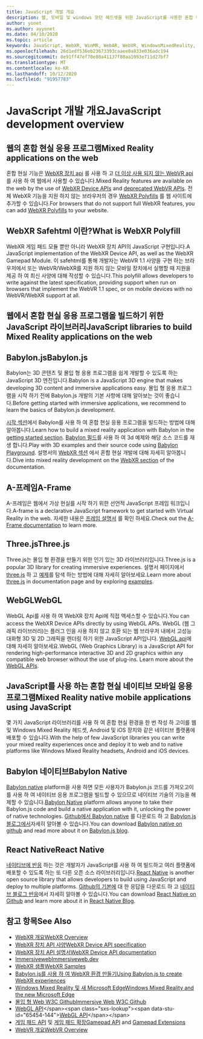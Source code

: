 ```yaml
---
title: JavaScript 개발 개요
description: 웹, 모바일 및 windows 모던 헤드셋을 위한 JavaScript를 사용한 혼합 현실 개발 개요입니다.
author: yonet
ms.author: ayyonet
ms.date: 04/10/2020
ms.topic: article
keywords: JavaScript, WebXR, WinMR, WebAR, WebVR, WindowsMixedReality, HoloLens, windows mixed reality, 웹 vr, 웹 xr, 웹 mr, 웹 ar, 360, 360 비디오, 360 비디오, 360 photo, 360 사진, 360 콘텐츠, 몰입 형 웹, 몰입 형 웹, IW, immersiveweb
ms.openlocfilehash: 26d1edf536eb23673393caaee0a833e036adc194
ms.sourcegitcommit: 8e91ff47ef70e80a41137f80aa1093e711d27bf7
ms.translationtype: MT
ms.contentlocale: ko-KR
ms.lasthandoff: 10/12/2020
ms.locfileid: "91957783"
---
```

# <a name="javascript-development-overview"></a><span data-ttu-id="65454-104">JavaScript 개발 개요</span><span class="sxs-lookup"><span data-stu-id="65454-104">JavaScript development overview</span></span>

## <a name="mixed-reality-applications-on-the-web"></a><span data-ttu-id="65454-105">웹의 혼합 현실 응용 프로그램</span><span class="sxs-lookup"><span data-stu-id="65454-105">Mixed Reality applications on the web</span></span>

<span data-ttu-id="65454-106">혼합 현실 기능은 [WebXR 장치 api](https://developer.mozilla.org/en-US/docs/Web/API/WebXR_Device_API) 를 사용 하 고 [더 이상 사용 되지 않는 WebVR api](webxr-overview.md)를 사용 하 여 웹에서 사용할 수 있습니다.</span><span class="sxs-lookup"><span data-stu-id="65454-106">Mixed Reality features are available on the web by the use of [WebXR Device APIs](https://developer.mozilla.org/en-US/docs/Web/API/WebXR_Device_API) and [deprecated WebVR APIs](webxr-overview.md).</span></span> <span data-ttu-id="65454-107">전체 WebXR 기능을 지원 하지 않는 브라우저의 경우 [WebXR Polyfills](https://github.com/immersive-web/webxr-polyfill) 를 웹 사이트에 추가할 수 있습니다.</span><span class="sxs-lookup"><span data-stu-id="65454-107">For browsers that do not support full WebXR features, you can add [WebXR Polyfills](https://github.com/immersive-web/webxr-polyfill) to your website.</span></span>

## <a name="what-is-webxr-polyfill"></a><span data-ttu-id="65454-108">WebXR Safehtml 이란?</span><span class="sxs-lookup"><span data-stu-id="65454-108">What is WebXR Polyfill</span></span>

<span data-ttu-id="65454-109">WebXR 게임 패드 모듈 뿐만 아니라 WebXR 장치 API의 JavaScript 구현입니다.</span><span class="sxs-lookup"><span data-stu-id="65454-109">A JavaScript implementation of the WebXR Device API, as well as the WebXR Gamepad Module.</span></span> <span data-ttu-id="65454-110">이 safehtml를 통해 개발자는 WebVR 1.1 사양을 구현 하는 브라우저에서 또는 WebVR/WebXR를 지원 하지 않는 모바일 장치에서 실행할 때 지원을 제공 하 여 최신 사양에 대해 작성할 수 있습니다.</span><span class="sxs-lookup"><span data-stu-id="65454-110">This polyfill allows developers to write against the latest specification, providing support when run on browsers that implement the WebVR 1.1 spec, or on mobile devices with no WebVR/WebXR support at all.</span></span>

## <a name="javascript-libraries-to-build-mixed-reality-applications-on-the-web"></a><span data-ttu-id="65454-111">웹에서 혼합 현실 응용 프로그램을 빌드하기 위한 JavaScript 라이브러리</span><span class="sxs-lookup"><span data-stu-id="65454-111">JavaScript libraries to build Mixed Reality applications on the web</span></span>

## <a name="babylonjs"></a><span data-ttu-id="65454-112">Babylon.js</span><span class="sxs-lookup"><span data-stu-id="65454-112">Babylon.js</span></span>

<span data-ttu-id="65454-113">Babylon는 3D 콘텐츠 및 몰입 형 응용 프로그램을 쉽게 개발할 수 있도록 하는 JavaScript 3D 엔진입니다.</span><span class="sxs-lookup"><span data-stu-id="65454-113">Babylon is a JavaScript 3D engine that makes developing 3D content and immersive applications easy.</span></span> <span data-ttu-id="65454-114">몰입 형 응용 프로그램을 시작 하기 전에 Babylon.js 개발의 기본 사항에 대해 알아보는 것이 좋습니다.</span><span class="sxs-lookup"><span data-stu-id="65454-114">Before getting started with immersive applications, we recommend to learn the basics of Babylon.js development.</span></span>

<span data-ttu-id="65454-115">[시작 섹션](https://doc.babylonjs.com/)에서 Babylon를 사용 하 여 혼합 현실 응용 프로그램을 빌드하는 방법에 대해 알아봅니다.</span><span class="sxs-lookup"><span data-stu-id="65454-115">Learn how to build a mixed reality application with Babylon in the [getting started section](https://doc.babylonjs.com/).</span></span> <span data-ttu-id="65454-116">[Babylon 필드](https://doc.babylonjs.com/examples/)를 사용 하 여 3d 예제와 해당 소스 코드를 재생 합니다.</span><span class="sxs-lookup"><span data-stu-id="65454-116">Play with 3D examples and their source code using [Babylon Playground](https://doc.babylonjs.com/examples/).</span></span> <span data-ttu-id="65454-117">설명서의 [WebXR 섹션](https://doc.babylonjs.com/how_to/introduction_to_webxr) 에서 혼합 현실 개발에 대해 자세히 알아봅니다.</span><span class="sxs-lookup"><span data-stu-id="65454-117">Dive into mixed reality development on the [WebXR section](https://doc.babylonjs.com/how_to/introduction_to_webxr) of the documentation.</span></span> 

## <a name="a-frame"></a><span data-ttu-id="65454-118">A-프레임</span><span class="sxs-lookup"><span data-stu-id="65454-118">A-Frame</span></span>

<span data-ttu-id="65454-119">A-프레임은 웹에서 가상 현실를 시작 하기 위한 선언적 JavaScript 프레임 워크입니다.</span><span class="sxs-lookup"><span data-stu-id="65454-119">A-frame is a declarative JavaScript framework to get started with Virtual Reality in the web.</span></span> <span data-ttu-id="65454-120">자세한 내용은 [프레임 설명서](https://aframe.io/) 를 확인 하세요.</span><span class="sxs-lookup"><span data-stu-id="65454-120">Check out the [A-Frame documentation](https://aframe.io/) to learn more.</span></span>

## <a name="threejs"></a><span data-ttu-id="65454-121">Three.js</span><span class="sxs-lookup"><span data-stu-id="65454-121">Three.js</span></span>

<span data-ttu-id="65454-122">Three.js는 몰입 형 환경을 만들기 위한 인기 있는 3D 라이브러리입니다.</span><span class="sxs-lookup"><span data-stu-id="65454-122">Three.js is a popular 3D library for creating immersive experiences.</span></span> <span data-ttu-id="65454-123">설명서 페이지에서 [three.js](https://threejs.org/docs/index.html#manual/en/introduction/Creating-a-scene) 하 고 [예제](https://threejs.org/examples/#webgl_animation_cloth)를 탐색 하는 방법에 대해 자세히 알아보세요.</span><span class="sxs-lookup"><span data-stu-id="65454-123">Learn more about [three.js](https://threejs.org/docs/index.html#manual/en/introduction/Creating-a-scene) in documentation page and by exploring [examples](https://threejs.org/examples/#webgl_animation_cloth).</span></span>

## <a name="webgl"></a><span data-ttu-id="65454-124">WebGL</span><span class="sxs-lookup"><span data-stu-id="65454-124">WebGL</span></span>

<span data-ttu-id="65454-125">WebGL Api를 사용 하 여 WebXR 장치 Api에 직접 액세스할 수 있습니다.</span><span class="sxs-lookup"><span data-stu-id="65454-125">You can access the WebXR Device APIs directly by using WebGL APIs.</span></span> <span data-ttu-id="65454-126">WebGL (웹 그래픽 라이브러리)는 플러그 인을 사용 하지 않고 호환 되는 웹 브라우저 내에서 고성능 대화형 3D 및 2D 그래픽을 렌더링 하기 위한 JavaScript API입니다. [WebGL api](https://developer.mozilla.org/en-US/docs/Web/API/WebGL_API)에 대해 자세히 알아보세요.</span><span class="sxs-lookup"><span data-stu-id="65454-126">WebGL (Web Graphics Library) is a JavaScript API for rendering high-performance interactive 3D and 2D graphics within any compatible web browser without the use of plug-ins. Learn more about the [WebGL APIs](https://developer.mozilla.org/en-US/docs/Web/API/WebGL_API).</span></span>

## <a name="mixed-reality-native-mobile-applications-using-javascript"></a><span data-ttu-id="65454-127">JavaScript를 사용 하는 혼합 현실 네이티브 모바일 응용 프로그램</span><span class="sxs-lookup"><span data-stu-id="65454-127">Mixed Reality native mobile applications using JavaScript</span></span>

<span data-ttu-id="65454-128">몇 가지 JavaScript 라이브러리를 사용 하 여 혼합 현실 환경을 한 번 작성 하 고이를 웹 및 Windows Mixed Reality 헤드셋, Android 및 iOS 장치와 같은 네이티브 플랫폼에 배포할 수 있습니다.</span><span class="sxs-lookup"><span data-stu-id="65454-128">With the help of few JavaScript libraries you can write your mixed reality experiences once and deploy it to web and to native platforms like Windows Mixed Reality headsets, Android and iOS devices.</span></span>

## <a name="babylon-native"></a><span data-ttu-id="65454-129">Babylon 네이티브</span><span class="sxs-lookup"><span data-stu-id="65454-129">Babylon Native</span></span>

<span data-ttu-id="65454-130">[Babylon native](https://www.babylonjs.com/native/) platform을 사용 하면 모든 사용자가 Babylon.js 코드를 가져오고이를 사용 하 여 네이티브 응용 프로그램을 빌드할 수 있으므로 네이티브 기술의 기능을 해제할 수 있습니다.</span><span class="sxs-lookup"><span data-stu-id="65454-130">[Babylon Native](https://www.babylonjs.com/native/) platform allows anyone to take their Babylon.js code and build a native application with it, unlocking the power of native technologies.</span></span> <span data-ttu-id="65454-131">[Github에서 Babylon native](https://github.com/BabylonJS/BabylonNative) 를 다운로드 하 고 [Babylon.js 블로그에서](https://medium.com/@babylonjs/babylon-native-821f1694fffc)자세히 알아볼 수 있습니다.</span><span class="sxs-lookup"><span data-stu-id="65454-131">You can download [Babylon native on github](https://github.com/BabylonJS/BabylonNative) and read more about it on [Babylon.js blog](https://medium.com/@babylonjs/babylon-native-821f1694fffc).</span></span>

## <a name="react-native"></a><span data-ttu-id="65454-132">React Native</span><span class="sxs-lookup"><span data-stu-id="65454-132">React Native</span></span>

<span data-ttu-id="65454-133">[네이티브에 반응](https://reactnative.dev/) 하는 것은 개발자가 JavaScript를 사용 하 여 빌드하고 여러 플랫폼에 배포할 수 있도록 하는 또 다른 오픈 소스 라이브러리입니다.</span><span class="sxs-lookup"><span data-stu-id="65454-133">[React Native](https://reactnative.dev/) is another open source library that allows developers to build using JavaScript and deploy to multiple platforms.</span></span> <span data-ttu-id="65454-134">[Github의 기본에](https://github.com/facebook/react-native) 대 한 응답을 다운로드 하 고 [네이티브 블로그 반응](https://reactnative.dev/blog/)에서 자세히 알아볼 수 있습니다.</span><span class="sxs-lookup"><span data-stu-id="65454-134">You can download [React Native on Github](https://github.com/facebook/react-native) and learn more about it in [React Native Blog](https://reactnative.dev/blog/).</span></span>

## <a name="see-also"></a><span data-ttu-id="65454-135">참고 항목</span><span class="sxs-lookup"><span data-stu-id="65454-135">See Also</span></span>

* [<span data-ttu-id="65454-136">WebXR 개요</span><span class="sxs-lookup"><span data-stu-id="65454-136">WebXR Overview</span></span>](webxr-overview.md)
* [<span data-ttu-id="65454-137">WebXR 장치 API 사양</span><span class="sxs-lookup"><span data-stu-id="65454-137">WebXR Device API specification</span></span>](https://immersive-web.github.io/webxr/)
* [<span data-ttu-id="65454-138">WebXR 장치 API 설명서</span><span class="sxs-lookup"><span data-stu-id="65454-138">WebXR Device API documentation</span></span>](https://developer.mozilla.org/en-US/docs/Web/API/WebXR_Device_API)
* [<span data-ttu-id="65454-139">Immersiveweb</span><span class="sxs-lookup"><span data-stu-id="65454-139">Immersiveweb.dev</span></span>](https://immersiveweb.dev/)
* [<span data-ttu-id="65454-140">WebXR 샘플</span><span class="sxs-lookup"><span data-stu-id="65454-140">WebXR Samples</span></span>](https://immersive-web.github.io/webxr-samples/)
* [<span data-ttu-id="65454-141">Babylon.js를 사용 하 여 WebXR 환경 만들기</span><span class="sxs-lookup"><span data-stu-id="65454-141">Using Babylon.js to create WebXR experiences</span></span>](https://doc.babylonjs.com/how_to/introduction_to_webxr)
* [<span data-ttu-id="65454-142">Windows Mixed Reality 및 새 Microsoft Edge</span><span class="sxs-lookup"><span data-stu-id="65454-142">Windows Mixed Reality and the new Microsoft Edge</span></span>](https://docs.microsoft.com/windows/mixed-reality/new-microsoft-edge#introducing-the-new-microsoft-edge)
* [<span data-ttu-id="65454-143">몰입 형 Web W3C Github</span><span class="sxs-lookup"><span data-stu-id="65454-143">Immersive Web W3C Github</span></span>](https://github.com/immersive-web)
* <span data-ttu-id="65454-144">[WebGL API](https://msdn.microsoft.com/library/bg182648(v=vs.85).aspx)</span><span class="sxs-lookup"><span data-stu-id="65454-144">[WebGL API](https://msdn.microsoft.com/library/bg182648(v=vs.85).aspx)</span></span>
* <span data-ttu-id="65454-145">[게임 패드 API](https://msdn.microsoft.com/library/dn743630(v=vs.85).aspx) 및 [게임 패드 확장](https://w3c.github.io/gamepad/extensions.html)</span><span class="sxs-lookup"><span data-stu-id="65454-145">[Gamepad API](https://msdn.microsoft.com/library/dn743630(v=vs.85).aspx) and [Gamepad Extensions](https://w3c.github.io/gamepad/extensions.html)</span></span>
* [<span data-ttu-id="65454-146">WebVR 개요</span><span class="sxs-lookup"><span data-stu-id="65454-146">WebVR Overview</span></span>](webvr-overview.md)
